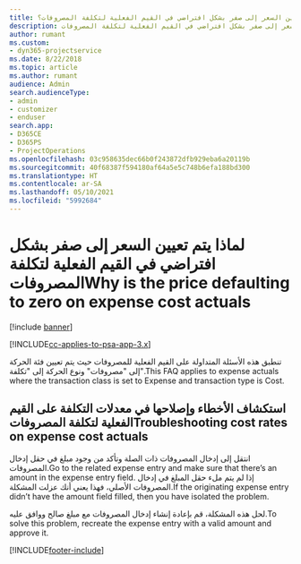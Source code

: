 ```yaml
---
title: لماذا يتم تعيين السعر إلى صفر بشكل افتراضي في القيم الفعلية لتكلفة المصروفات؟
description: استكشاف الأخطاء وإصلاحها عند تعيين السعر إلى صفر بشكل افتراضي في القيم الفعلية لتكلفة المصروفات.
author: rumant
ms.custom:
- dyn365-projectservice
ms.date: 8/22/2018
ms.topic: article
ms.author: rumant
audience: Admin
search.audienceType:
- admin
- customizer
- enduser
search.app:
- D365CE
- D365PS
- ProjectOperations
ms.openlocfilehash: 03c958635dec66b0f243872dfb929eba6a20119b
ms.sourcegitcommit: 40f68387f594180af64a5e5c748b6efa188bd300
ms.translationtype: HT
ms.contentlocale: ar-SA
ms.lasthandoff: 05/10/2021
ms.locfileid: "5992684"
---
```

# <a name="why-is-the-price-defaulting-to-zero-on-expense-cost-actuals"></a><span data-ttu-id="79589-103">لماذا يتم تعيين السعر إلى صفر بشكل افتراضي في القيم الفعلية لتكلفة المصروفات</span><span class="sxs-lookup"><span data-stu-id="79589-103">Why is the price defaulting to zero on expense cost actuals</span></span>

[!include [banner](../includes/psa-now-project-operations.md)]

[!INCLUDE[cc-applies-to-psa-app-3.x](../includes/cc-applies-to-psa-app-3x.md)]

<span data-ttu-id="79589-104">تنطبق هذه الأسئلة المتداولة على القيم الفعلية للمصروفات حيث يتم تعيين فئة الحركة إلى "مصروفات" ونوع الحركة إلى "تكلفة".</span><span class="sxs-lookup"><span data-stu-id="79589-104">This FAQ applies to expense actuals where the transaction class is set to Expense and transaction type is Cost.</span></span>

## <a name="troubleshooting-cost-rates-on-expense-cost-actuals"></a><span data-ttu-id="79589-105">استكشاف الأخطاء وإصلاحها في معدلات التكلفة على القيم الفعلية لتكلفة المصروفات</span><span class="sxs-lookup"><span data-stu-id="79589-105">Troubleshooting cost rates on expense cost actuals</span></span>

<span data-ttu-id="79589-106">انتقل إلى إدخال المصروفات ذات الصلة وتأكد من وجود مبلغ في حقل إدخال المصروفات.</span><span class="sxs-lookup"><span data-stu-id="79589-106">Go to the related expense entry and make sure that there’s an amount in the expense entry field.</span></span> <span data-ttu-id="79589-107">إذا لم يتم ملء حقل المبلغ في إدخال المصروفات الأصلي، فهذا يعني أنك عزلت المشكلة.</span><span class="sxs-lookup"><span data-stu-id="79589-107">If the originating expense entry didn’t have the amount field filled, then you have isolated the problem.</span></span>
 
<span data-ttu-id="79589-108">لحل هذه المشكلة، قم بإعادة إنشاء إدخال المصروفات مع مبلغ صالح ووافق عليه.</span><span class="sxs-lookup"><span data-stu-id="79589-108">To solve this problem, recreate the expense entry with a valid amount and approve it.</span></span>


[!INCLUDE[footer-include](../includes/footer-banner.md)]
